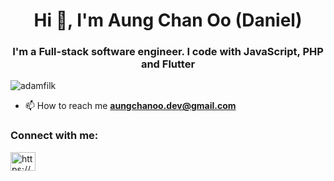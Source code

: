 <h1 align="center">Hi 👋, I'm Aung Chan Oo (Daniel)</h1>
<h3 align="center">I'm a Full-stack software engineer. I code with JavaScript, PHP and Flutter</h3>

<p align="left"> <img src="https://komarev.com/ghpvc/?username=adamfilk&label=Profile%20views&color=0e75b6&style=flat" alt="adamfilk" /> </p>

- 📫 How to reach me **aungchanoo.dev@gmail.com**

<h3 align="left">Connect with me: </h3>
<p align="left">
<a href="https://linkedin.com/in/https://www.linkedin.com/in/aung-chan-o-868983152/" target="blank"><img align="center" src="https://raw.githubusercontent.com/rahuldkjain/github-profile-readme-generator/master/src/images/icons/Social/linked-in-alt.svg" alt="https://www.linkedin.com/in/aung-chan-o-868983152/" height="30" width="40" /></a>
